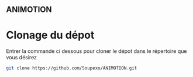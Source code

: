 ## ANIMOTION

# Clonage du dépot
Entrer la commande ci dessous pour cloner le dépot dans le répertoire que vous désirez
```bash
git clone https://github.com/Soupexo/ANIMOTION.git
```
